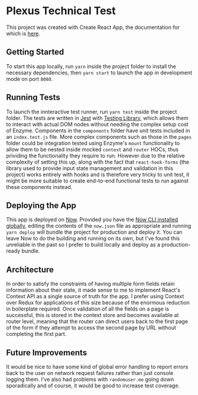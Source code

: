 # Plexus Technical Test

This project was created with Create React App, the documentation for which is [here](https://github.com/facebook/create-react-app).

## Getting Started

To start this app locally, run `yarn` inside the project folder to install the necessary dependencies, then `yarn start` to launch the app in development mode on port `8080`.

## Running Tests

To launch the innteractive test runner, run `yarn test` inside the project folder. The tests are written in [Jest](https://jestjs.io/) with [Testing Library](https://testing-library.com/docs/react-testing-library/intro), which allows them to interact with actual DOM nodes without needing the complex setup cost of Enzyme. Components in the `components` folder have unit tests included in an `index.test.js` file. More complex components such as those in the `pages` folder could be integration tested using Enzyme's `mount` functionality to allow them to be nested inside mocked `context` and `router` HOCs, thus prividing the functionality they require to run. However due to the relative complexity of setting this up, along with the fact that `react-hook-forms` (the library used to provide input state management and validation in this project) works entirely with hooks and is therefore very tricky to unit test, it might be more suitable to create end-to-end functional tests to run against these components instead.

## Deploying the App

This app is deployed on [Now](https://zeit.co/home). Provided you have the [Now CLI installed globally](https://zeit.co/download), editing the contents of the `now.json` file as appropriate and running `yarn deploy` will bundle the project for production and deploy it. You can leave Now to do the building and running on its own, but I've found this unreliable in the past so I prefer to build locally and deploy as a production-ready bundle.

## Architecture

In order to satisfy the constraints of having multiple form fields retain information about their state, it made sense to me to implement React's Context API as a single source of truth for the app. I prefer using Context over Redux for applications of this size because of the enormous reduction in boilerplate required. Once validation of all the fields on a page is successful, this is stored in the context store and becomes available at router level, meaning that the router can direct users back to the first page of the form if they attempt to access the second page by URL without completing the first part.

## Future Improvements

It would be nice to have some kind of global error handling to report errors back to the user on network request failures rather than just console logging them. I've also had problems with `randomuser.me` going down sporadically and of course, it would be good to increase test coverage.
